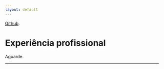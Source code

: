 ```yaml
---
layout: default
---
```


[Github](./another-page.html).


# Experiência profissional

Aguarde.


* * *


<!-- ### Small image -->

<!-- ![Octocat](https://github.githubassets.com/images/icons/emoji/octocat.png) -->

<!-- ### Large image -->

<!-- ![Branching](https://guides.github.com/activities/hello-world/branching.png) -->
